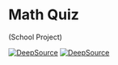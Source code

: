# Math Quiz
(School Project)

[![DeepSource](https://deepsource.io/gh/AIS05/math-quiz.svg/?label=active+issues&show_trend=true&token=N9zpkPpwkkEhJaieAtqkVna5)](https://deepsource.io/gh/AIS05/math-quiz/?ref=repository-badge)
[![DeepSource](https://deepsource.io/gh/AIS05/math-quiz.svg/?label=resolved+issues&show_trend=true&token=N9zpkPpwkkEhJaieAtqkVna5)](https://deepsource.io/gh/AIS05/math-quiz/?ref=repository-badge)
